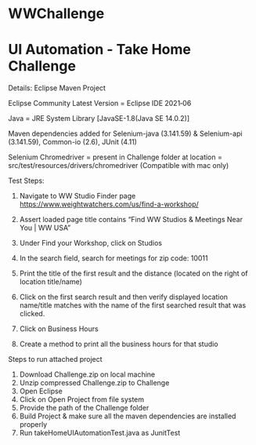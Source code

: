 # WWChallenge
# UI Automation - Take Home Challenge

Details: Eclipse Maven Project 

Eclipse Community Latest Version = Eclipse IDE 2021‑06

Java = JRE System Library [JavaSE-1.8(Java SE 14.0.2)]

Maven dependencies added for Selenium-java (3.141.59) & Selenium-api (3.141.59), Common-io (2.6), JUnit (4.11)

Selenium Chromedriver = present in Challenge folder at location = src/test/resources/drivers/chromedriver (Compatible with mac only)


Test Steps:

1) Navigate to WW Studio Finder page  https://www.weightwatchers.com/us/find-a-workshop/

2) Assert loaded page title contains “Find WW Studios & Meetings Near You | WW USA”

3) Under Find your Workshop, click on Studios

4) In the search field, search for meetings for zip code: 10011

5) Print the title of the first result and the distance (located on the right of location title/name)

6) Click on the first search result and then verify displayed location name/title matches with the name of the first searched result that was clicked.

7) Click on Business Hours

8) Create a method to print all the business hours for that studio


Steps to run attached project

1. Download Challenge.zip on local machine 
2. Unzip compressed Challenge.zip to Challenge
3. Open Eclipse
4. Click on Open Project from file system
5. Provide the path of the Challenge folder
6. Build Project & make sure all the maven dependencies are installed properly 
7. Run takeHomeUIAutomationTest.java as JunitTest 


